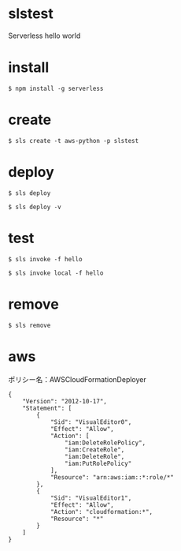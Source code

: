 # slstest
Serverless hello world

# install

`$ npm install -g serverless`

# create

`$ sls create -t aws-python -p slstest`

# deploy

`$ sls deploy`

`$ sls deploy -v`

# test

`$ sls invoke -f hello`

`$ sls invoke local -f hello`

# remove

`$ sls remove`

# aws

ポリシー名：AWSCloudFormationDeployer

```
{
    "Version": "2012-10-17",
    "Statement": [
        {
            "Sid": "VisualEditor0",
            "Effect": "Allow",
            "Action": [
                "iam:DeleteRolePolicy",
                "iam:CreateRole",
                "iam:DeleteRole",
                "iam:PutRolePolicy"
            ],
            "Resource": "arn:aws:iam::*:role/*"
        },
        {
            "Sid": "VisualEditor1",
            "Effect": "Allow",
            "Action": "cloudformation:*",
            "Resource": "*"
        }
    ]
}
```
